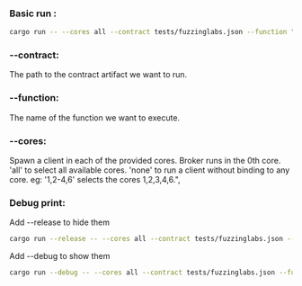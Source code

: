 ### Basic run :

```sh
cargo run -- --cores all --contract tests/fuzzinglabs.json --function "test_symbolic_execution"
```

### --contract:
The path to the contract artifact we want to run.

### --function:
The name of the function we want to execute.

### --cores:
Spawn a client in each of the provided cores. Broker runs in the 0th core. 'all' to select all available cores. 'none' to run a client without binding to any core. eg: '1,2-4,6' selects the cores 1,2,3,4,6.",

### Debug print:
Add --release to hide them
```sh
cargo run --release -- --cores all --contract tests/fuzzinglabs.json --function "test_symbolic_execution"
```

Add --debug to show them
```sh
cargo run --debug -- --cores all --contract tests/fuzzinglabs.json --function "test_symbolic_execution"
```
